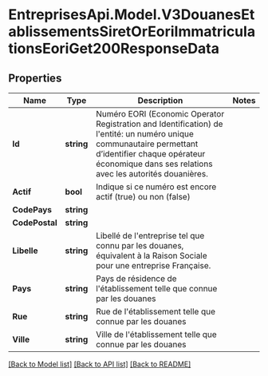 # EntreprisesApi.Model.V3DouanesEtablissementsSiretOrEoriImmatriculationsEoriGet200ResponseData

## Properties

Name | Type | Description | Notes
------------ | ------------- | ------------- | -------------
**Id** | **string** | Numéro EORI (Economic Operator Registration and Identification) de l&#39;entité: un numéro unique communautaire permettant d’identifier chaque opérateur économique dans ses relations avec les autorités douanières. | 
**Actif** | **bool** | Indique si ce numéro est encore actif (true) ou non (false) | 
**CodePays** | **string** |  | 
**CodePostal** | **string** |  | 
**Libelle** | **string** | Libellé de l&#39;entreprise tel que connu par les douanes, équivalent à la Raison Sociale pour une entreprise Française. | 
**Pays** | **string** | Pays de résidence de l&#39;établissement telle que connue par les douanes | 
**Rue** | **string** | Rue de l&#39;établissement telle que connue par les douanes | 
**Ville** | **string** | Ville de l&#39;établissement telle que connue par les douanes | 

[[Back to Model list]](../README.md#documentation-for-models) [[Back to API list]](../README.md#documentation-for-api-endpoints) [[Back to README]](../README.md)

